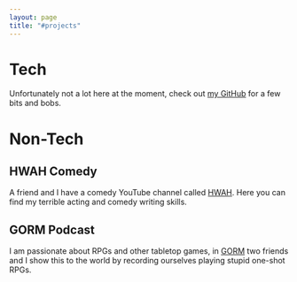 ```yaml
---
layout: page
title: "#projects"
---
```

# Tech

Unfortunately not a lot here at the moment, check out [my GitHub](https://github.com/george-richardson) for a few bits and bobs.

# Non-Tech

## HWAH Comedy

A friend and I have a comedy YouTube channel called [HWAH](https://www.youtube.com/channel/UCIFZsLnzYXQ9EXtsXbh7vVA). Here you can find my terrible acting and comedy writing skills. 

## GORM Podcast

I am passionate about RPGs and other tabletop games, in [GORM](https://gormpodcast.com/) two friends and I show this to the world by recording ourselves playing stupid one-shot RPGs. 